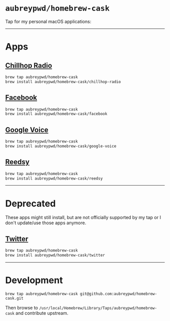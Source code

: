 # `aubreypwd/homebrew-cask`

Tap for my personal macOS applications:

-------

# Apps

## [Chillhop Radio](https://github.com/aubreypwd/chillhop-radio-mac)

```bash
brew tap aubreypwd/homebrew-cask
brew install aubreypwd/homebrew-cask/chillhop-radio
```

## [Facebook](https://github.com/aubreypwd/facebook-mac/)

```bash
brew tap aubreypwd/homebrew-cask
brew install aubreypwd/homebrew-cask/facebook
```

## [Google Voice](https://github.com/aubreypwd/google-voice-mac)

```bash
brew tap aubreypwd/homebrew-cask
brew install aubreypwd/homebrew-cask/google-voice
```

## [Reedsy](https://github.com/aubreypwd/reedsy-mac/)

```bash
brew tap aubreypwd/homebrew-cask
brew install aubreypwd/homebrew-cask/reedsy
```

------------

# Deprecated

These apps might still install, but are not officially supported by my tap or I don't update/use those apps anymore.

## [Twitter](https://github.com/aubreypwd/twitter-mac/)

```bash
brew tap aubreypwd/homebrew-cask
brew install aubreypwd/homebrew-cask/twitter
```

-----------

# Development

```
brew tap aubreypwd/homebrew-cask git@github.com:aubreypwd/homebrew-cask.git
```

Then browse to `/usr/local/Homebrew/Library/Taps/aubreypwd/homebrew-cask` and contribute upstream.
